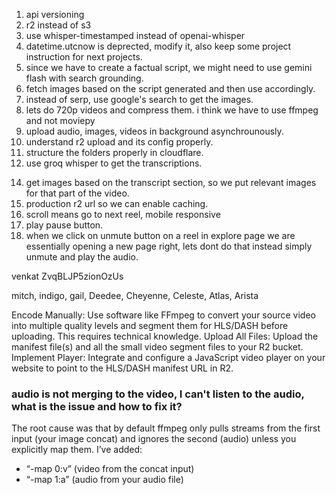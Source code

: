 1. api versioning
2. r2 instead of s3
3. use whisper-timestamped instead of openai-whisper
4. datetime.utcnow is deprected, modify it, also keep some project instruction for next projects. 
5. since we have to create a factual script, we might need to use gemini flash with search grounding. 
6. fetch images based on the script generated and then use accordingly. 
7. instead of serp, use google's search to get the images. 
8. lets do 720p videos and compress them. i think we have to use ffmpeg and not moviepy
9. upload audio, images, videos in background asynchrounously. 
10. understand r2 upload and its config properly. 
11. structure the folders properly in cloudflare.
12. use groq whisper to get the transcriptions. 
<!-- 13. fix thumbnail image upload issues.  -->
14. get images based on the transcript section, so we put relevant images for that part of the video. 
15. production r2 url so we can enable caching.
16. scroll means go to next reel, mobile responsive
17. play pause button. 
18. when we click on unmute button on a reel in explore page we are essentially opening a new page right, lets dont do that instead simply unmute and play the audio. 

venkat
ZvqBLJP5zionOzUs

mitch, indigo, gail, Deedee, Cheyenne, Celeste, Atlas, Arista


Encode Manually: Use software like FFmpeg to convert your source video into multiple quality levels and segment them for HLS/DASH before uploading. This requires technical knowledge.
Upload All Files: Upload the manifest file(s) and all the small video segment files to your R2 bucket.
Implement Player: Integrate and configure a JavaScript video player on your website to point to the HLS/DASH manifest URL in R2.


### audio is not merging to the video, I can't listen to the audio, what is the issue and how to fix it?
The root cause was that by default ffmpeg only pulls streams from the first input (your image concat) and ignores the second (audio) unless you explicitly map them. I’ve added:
- “-map 0:v” (video from the concat input)
- “-map 1:a” (audio from your audio file)